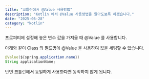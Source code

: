 ```yaml
---
title: "코틀린에서 @Value 사용방법"
description: "Kotlin 에서 @Value 사용방법을 알아도보록 하겠습니다."
date: "2025-05-28"
category: "kotlin"
---
```


프로퍼티에 설정해 놓은 변수 값을 가져올 때 @Value 를 사용합니다.

아래와 같이 Class 의 필드명에 @Value 을 사용하여 값을 세팅할 수 있습니다.
``` java
@Value(${spring.application.name})
String applicationName;
```

반면 코틀린에서 동일하게 사용한다면 동작하지 않게 됩니다.

